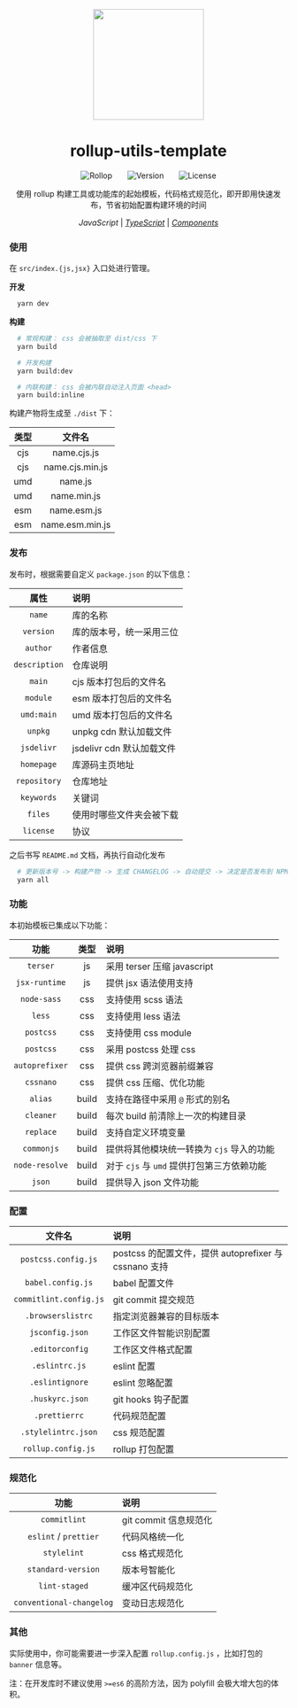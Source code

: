 <div align="center">

<img src = 'https://cdn.jsdelivr.net/gh/fz6m/Private-picgo@moe/img/20201122042521.jpg' width = '200px' />

# rollup-utils-template

![Rollop](https://img.shields.io/badge/rollop-2.3-ec4a3f)
&nbsp;&nbsp;&nbsp;&nbsp;&nbsp;
![Version](https://img.shields.io/badge/version-1.13-orange)
&nbsp;&nbsp;&nbsp;&nbsp;&nbsp;
![License](https://img.shields.io/github/license/fz6m/rollup-utils-template)

使用 rollup 构建工具或功能库的起始模板，代码格式规范化，即开即用快速发布，节省初始配置构建环境的时间

*JavaScript* | *[TypeScript](https://github.com/fz6m/rollup-utils-template/tree/typescript)* | *[Components](https://github.com/fz6m/rollup-utils-template/tree/components)*

</div>


### 使用

在 `src/index.{js,jsx}` 入口处进行管理。

**开发**

```bash
  yarn dev
```

**构建**

```bash
  # 常规构建： css 会被抽取至 dist/css 下
  yarn build

  # 开发构建
  yarn build:dev

  # 内联构建： css 会被内联自动注入页面 <head>
  yarn build:inline
```

构建产物将生成至 `./dist` 下：

类型|文件名
:-:|:-:
cjs|name.cjs.js
cjs|name.cjs.min.js
umd|name.js
umd|name.min.js
esm|name.esm.js
esm|name.esm.min.js

### 发布

发布时，根据需要自定义 `package.json` 的以下信息：

属性|说明
:-:|:-
`name`| 库的名称
`version`| 库的版本号，统一采用三位
`author`| 作者信息
`description`| 仓库说明
`main`| cjs 版本打包后的文件名
`module`| esm 版本打包后的文件名
`umd:main`| umd 版本打包后的文件名
`unpkg`| unpkg cdn 默认加载文件
`jsdelivr` | jsdelivr cdn 默认加载文件
`homepage` | 库源码主页地址
`repository`| 仓库地址
`keywords`| 关键词
`files`| 使用时哪些文件夹会被下载
`license`| 协议

之后书写 `README.md` 文档，再执行自动化发布

```bash
  # 更新版本号 -> 构建产物 -> 生成 CHANGELOG -> 自动提交 -> 决定是否发布到 NPM
  yarn all
```

### 功能

本初始模板已集成以下功能：

功能|类型|说明
:-:|:-:|:-
`terser`|js|采用 terser 压缩 javascript
`jsx-runtime`|js|提供 jsx 语法使用支持
`node-sass`|css|支持使用 scss 语法
`less`|css|支持使用 less 语法
`postcss`|css|支持使用 css module
`postcss`|css|采用 postcss 处理 css
`autoprefixer`|css|提供 css 跨浏览器前缀兼容
`cssnano`|css|提供 css 压缩、优化功能
`alias`|build|支持在路径中采用 `@` 形式的别名
`cleaner`|build|每次 build 前清除上一次的构建目录
`replace`|build|支持自定义环境变量
`commonjs`|build|提供将其他模块统一转换为 `cjs` 导入的功能
`node-resolve`|build|对于 `cjs` 与 `umd` 提供打包第三方依赖功能
`json`|build|提供导入 json 文件功能


### 配置

文件名|说明
:-:|:-
`postcss.config.js`| postcss 的配置文件，提供 autoprefixer 与 cssnano 支持
`babel.config.js`| babel 配置文件
`commitlint.config.js`| git commit 提交规范
`.browserslistrc`| 指定浏览器兼容的目标版本
`jsconfig.json`| 工作区文件智能识别配置
`.editorconfig`| 工作区文件格式配置
`.eslintrc.js`| eslint 配置
`.eslintignore`| eslint 忽略配置
`.huskyrc.json`| git hooks 钩子配置
`.prettierrc`| 代码规范配置
`.stylelintrc.json`| css 规范配置
`rollup.config.js`| rollup 打包配置

### 规范化

功能|说明
:-:|:-
`commitlint`| git commit 信息规范化
`eslint` / `prettier`| 代码风格统一化
`stylelint`| css 格式规范化
`standard-version`| 版本号智能化
`lint-staged`| 缓冲区代码规范化
`conventional-changelog`| 变动日志规范化


### 其他

实际使用中，你可能需要进一步深入配置 `rollup.config.js` ，比如打包的 `banner` 信息等。

注：在开发库时不建议使用 `>=es6` 的高阶方法，因为 polyfill 会极大增大包的体积。